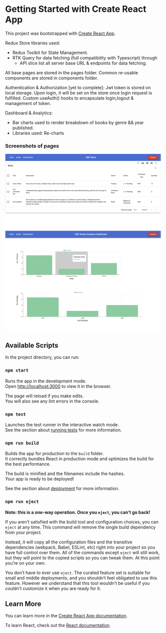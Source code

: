 # Getting Started with Create React App

This project was bootstrapped with [Create React App](https://github.com/facebook/create-react-app).

Redux Store libraries used:

- Redux Toolkit for State Management.
- RTK Query for data fetching (full compatibility with Typescript) through
	- API slice list all server base URL & endpoints for data fetching.

All base pages are stored in the pages folder.
Common re-usable components are stored in components folder.

Authentication & Authorization [yet to complete]:
Jwt token is stored on local storage.
Upon login, it will be set on the store once login request is fulfilled.
Custom useAuth() hooks to encapsulate login,logout & management of token.

Dashboard & Analytics:
- Bar charts used to render breakdown of books by genre && year published.
- Libraries used: Re-charts


### Screenshots of pages
![fe1][fe1]
![fe2][fe2]

## Available Scripts

In the project directory, you can run:

### `npm start`

Runs the app in the development mode.\
Open [http://localhost:3000](http://localhost:3000) to view it in the browser.

The page will reload if you make edits.\
You will also see any lint errors in the console.

### `npm test`

Launches the test runner in the interactive watch mode.\
See the section about [running tests](https://facebook.github.io/create-react-app/docs/running-tests) for more information.

### `npm run build`

Builds the app for production to the `build` folder.\
It correctly bundles React in production mode and optimizes the build for the best performance.

The build is minified and the filenames include the hashes.\
Your app is ready to be deployed!

See the section about [deployment](https://facebook.github.io/create-react-app/docs/deployment) for more information.

### `npm run eject`

**Note: this is a one-way operation. Once you `eject`, you can’t go back!**

If you aren’t satisfied with the build tool and configuration choices, you can `eject` at any time. This command will remove the single build dependency from your project.

Instead, it will copy all the configuration files and the transitive dependencies (webpack, Babel, ESLint, etc) right into your project so you have full control over them. All of the commands except `eject` will still work, but they will point to the copied scripts so you can tweak them. At this point you’re on your own.

You don’t have to ever use `eject`. The curated feature set is suitable for small and middle deployments, and you shouldn’t feel obligated to use this feature. However we understand that this tool wouldn’t be useful if you couldn’t customize it when you are ready for it.

## Learn More

You can learn more in the [Create React App documentation](https://facebook.github.io/create-react-app/docs/getting-started).

To learn React, check out the [React documentation](https://reactjs.org/).



[fe1]: src/screenshots/bookPage.png
[fe2]: src/screenshots/DashboardPage.png
